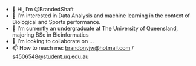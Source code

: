 - 👋 Hi, I’m @BrandedShaft
- 👀 I’m interested in Data Analysis and machine learning in the context of Biological and Sports performance.
- 🌱 I’m currently an undergraduate at The University of Queensland, majoring BSc in Bioinformatics
- 💞️ I’m looking to collaborate on ...
- 📫 How to reach me: brandonyjw@hotmail.com / s4506548@student.uq.edu.au

<!---
BrandedShaft/BrandedShaft is a ✨ special ✨ repository because its `README.md` (this file) appears on your GitHub profile.
You can click the Preview link to take a look at your changes.
--->
